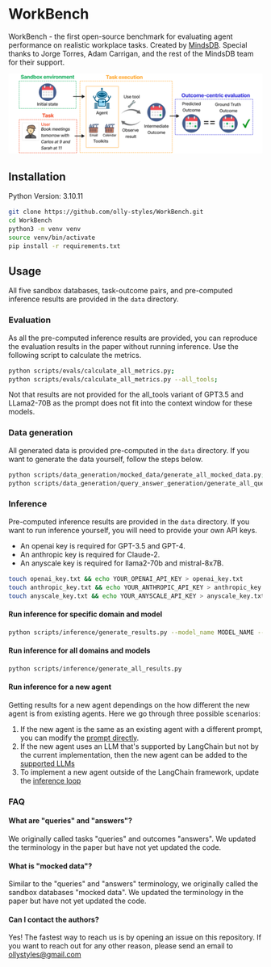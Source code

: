 # WorkBench

WorkBench - the first open-source benchmark for evaluating agent performance on realistic workplace tasks. Created by [MindsDB](https://mindsdb.com/). Special thanks to Jorge Torres, Adam Carrigan, and the rest of the MindsDB team for their support.

![WorkBench full pipeline](data/figures/full_pipeline.png)

## Installation

Python Version: 3.10.11

```bash
git clone https://github.com/olly-styles/WorkBench.git
cd WorkBench
python3 -m venv venv
source venv/bin/activate
pip install -r requirements.txt
```

## Usage

All five sandbox databases, task-outcome pairs, and pre-computed inference results are provided in the `data` directory.

### Evaluation

As all the pre-computed inference results are provided, you can reproduce the evaluation results in the paper without running inference. Use the following script to calculate the metrics.

```bash
python scripts/evals/calculate_all_metrics.py;
python scripts/evals/calculate_all_metrics.py --all_tools;
```

Not that results are not provided for the all_tools variant of GPT3.5 and LLama2-70B as the prompt does not fit into the context window for these models. 

### Data generation
All generated data is provided pre-computed in the `data` directory. If you want to generate the data yourself, follow the steps below.

```bash
python scripts/data_generation/mocked_data/generate_all_mocked_data.py;
python scripts/data_generation/query_answer_generation/generate_all_query_and_answer.py;
```



### Inference

Pre-computed inference results are provided in the `data` directory. If you want to run inference yourself, you will need to provide your own API keys.

- An openai key is required for GPT-3.5 and GPT-4. 
- An anthropic key is required for Claude-2.
- An anyscale key is required for llama2-70b and mistral-8x7B.


```bash
touch openai_key.txt && echo YOUR_OPENAI_API_KEY > openai_key.txt
touch anthropic_key.txt && echo YOUR_ANTHROPIC_API_KEY > anthropic_key.txt
touch anyscale_key.txt && echo YOUR_ANYSCALE_API_KEY > anyscale_key.txt
```

#### Run inference for specific domain and model
```bash
python scripts/inference/generate_results.py --model_name MODEL_NAME --queries_path QUERIES_PATH
```

#### Run inference for all domains and models 
```bash
python scripts/inference/generate_all_results.py
```

#### Run inference for a new agent

Getting results for a new agent dependings on the how different the new agent is from existing agents. Here we go through three possible scenarios:

1. If the new agent is the same as an existing agent with a different prompt, you can modify the [prompt directly](https://github.com/olly-styles/WorkBench/blob/bf1ed266770d40b544472f6335e8d366e552e4b8/src/evals/utils.py#L690). 
2. If the new agent uses an LLM that's supported by LangChain but not by the current implementation, then the new agent can be added to the [supported LLMs](https://github.com/olly-styles/WorkBench/blob/bf1ed266770d40b544472f6335e8d366e552e4b8/src/evals/utils.py#L638)
3. To implement a new agent outside of the LangChain framework, update the [inference loop](https://github.com/olly-styles/WorkBench/blob/bf1ed266770d40b544472f6335e8d366e552e4b8/src/evals/utils.py#L676)


### FAQ

#### What are "queries" and "answers"?
We originally called tasks "queries" and outcomes "answers". We updated the terminology in the paper but have not yet updated the code.

#### What is "mocked data"?
Similar to the "queries" and "answers" terminology, we originally called the sandbox databases "mocked data". We updated the terminology in the paper but have not yet updated the code.

#### Can I contact the authors?
Yes! The fastest way to reach us is by opening an issue on this repository. If you want to reach out for any other reason, please send an email to ollystyles@gmail.com